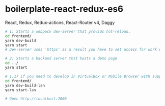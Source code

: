 # boilerplate-react-redux-es6
React, Redux, Redux-actions, React-Router v4, Daggy

```sh
# 1) Starts a webpack dev-server that provids hot-reload.
cd frontend/
yarn dev-build
yarn start
# Dev-server uses 'https' as a result you have to set access for work without ssl(Open http://localhost:3001)

# 2) Starts a backand server that hosts a demo page
cd ../
yarn start

# 1.1) if you need to develop in VirtualBox or Mobile Browser with support of hot-reload.
cd frontend/
yarn dev-build-lan
yarn start-lan

# Open http://localhost:3000

```
